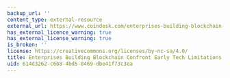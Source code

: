 ```yaml
---
backup_url: ''
content_type: external-resource
external_url: https://www.coindesk.com/enterprises-building-blockchain-confront-tech-limitations
has_external_licence_warning: true
has_external_license_warning: true
is_broken: ''
license: https://creativecommons.org/licenses/by-nc-sa/4.0/
title: Enterprises Building Blockchain Confront Early Tech Limitations
uid: 614d3262-c6b8-4bd5-8469-dbe41f73c3ea
---
```

